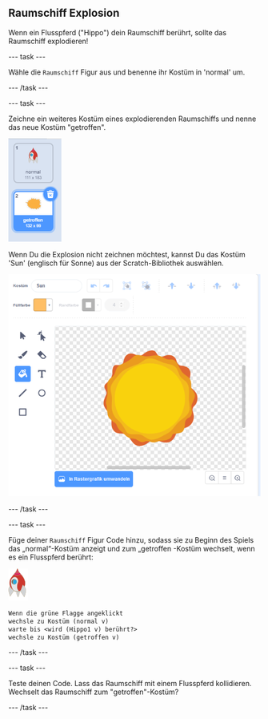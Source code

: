 ## Raumschiff Explosion

Wenn ein Flusspferd ("Hippo") dein Raumschiff berührt, sollte das Raumschiff explodieren!

\--- task \---

Wähle die `Raumschiff` Figur aus und benenne ihr Kostüm in 'normal' um.

\--- /task \---

\--- task \---

Zeichne ein weiteres Kostüm eines explodierenden Raumschiffs und nenne das neue Kostüm "getroffen".

![Screenshot](images/invaders-spaceship-costumes.png)

Wenn Du die Explosion nicht zeichnen möchtest, kannst Du das Kostüm 'Sun' (englisch für Sonne) aus der Scratch-Bibliothek auswählen.

![Screenshot](images/invaders-sun.png)

\--- /task \---

\--- task \---

Füge deiner `Raumschiff` Figur Code hinzu, sodass sie zu Beginn des Spiels das „normal“-Kostüm anzeigt und zum „getroffen -Kostüm wechselt, wenn es ein Flusspferd berührt:

![raumschiff-Figur](images/rocket-sprite.png)

```blocks3
Wenn die grüne Flagge angeklickt
wechsle zu Kostüm (normal v)
warte bis <wird (Hippo1 v) berührt?>
wechsle zu Kostüm (getroffen v)
```

\--- /task \---

\--- task \---

Teste deinen Code. Lass das Raumschiff mit einem Flusspferd kollidieren. Wechselt das Raumschiff zum "getroffen"-Kostüm?

\--- /task \---